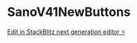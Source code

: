 # SanoV41NewButtons

[Edit in StackBlitz next generation editor ⚡️](https://stackblitz.com/~/github.com/scoshields/SanoV41NewButtons)